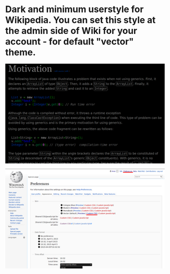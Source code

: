 # Dark and minimum userstyle for Wikipedia. You can set this style at the admin side of Wiki for your account - for default "vector" theme.

![screenshot](/screenshot.png)

![screenshot](/screenshot-prefs.png)

